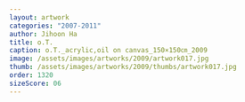 ```yaml
---
layout: artwork
categories: "2007-2011"
author: Jihoon Ha
title: o.T.
caption: o.T._acrylic,oil on canvas_150×150㎝_2009
image: /assets/images/artworks/2009/artwork017.jpg
thumb: /assets/images/artworks/2009/thumbs/artwork017.jpg
order: 1320
sizeScore: 06
---
```

